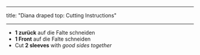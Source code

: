 - - -
title: "Diana draped top: Cutting Instructions"
- - -

- **1 zurück** auf die Falte schneiden
- **1 Front** auf die Falte schneiden
- Cut **2 sleeves** with _good sides together_
